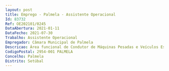 ```yaml
--- 
layout: post
title: Emprego - Palmela - Assistente Operacional
Id: 83732
Ref: OE202101/0245
DataAbertura: 2021-01-11
DataFecho: 2021-07-30
Trabalho: Assistente Operacional
Empregador: Câmara Municipal de Palmela
Descricao: Área funcional de Condutor de Máquinas Pesadas e Veículos Especiais  Exercer funções de natureza executiva, de carácter manual ou mecânico, enquadradas em diretivas gerais definidas e indispensáveis ao funcionamento daunidade orgânica   Zelar pelas instalações e equipamentos afetos à sua atividade, garantindo a sua funcionalidade e atualização em função de necessidades objetivas   Conduzir viaturas tendo em conta as normas legais de circulação, o estado das estradas, as condições meteorológicas e de trânsito, os tempos de condução e de descanso legalmente previstos   Conduzir e manobrar máquinas e equipamentos pesados, tendo em conta o trabalho a realizar, as características do solo e o quadro de riscos   Preparar a viatura, equipamentos e acessórios no início do serviço, verificando ascondições de operacionalidade, a existência de documentos da viatura, triângulo e extintores   Assegurar a alimentação do combustível e água das viaturas e máquinas   Controlar o consumo de combustível e lubrificantes, efetuando reabastecimento e lubrificação e garantindo o cumprimento dos prazos para revisão   Efetuar regularmente a manutenção preventiva das viaturas e equipamentos, nomeadamente a verificação dos níveis de água e óleo, comunicando e solicitando a reparação de avarias mais complexas   Executar pequenos reparos de urgência, tais como  troca de pneus, fusíveis, lâmpadas   Efetuar as operações de carga, transporte e descarga de material, tendo em conta as características dos objetos a movimentar   Adotar medidas adequadas à prevenção ou solução de qualquer acidente e incidente que afete a regularidade do serviço   Preencher documentos de ordem variada (abertura e fecho de serviço, boletins de ocorrências, relatórios de serviços e demais impressos)   Efetuar operações de desmonte, espalhamento, rampeamento de taludes, nivelamento e perfuração de terras, utilizando máquinas e acessórios apropriados para o efeito   Cumprir a escala de trabalho, examinando as ordens de serviço, a fim de agilizar e racionalizar o trabalho   Zelar pela segurança individual e coletiva, utilizando equipamentos de proteção evestuário de trabalho apropriados, e adotando as normas de higiene e segurança aplicáveis ao sector   Conduzir outras viaturas ligeiras ou pesadas, sempre que necessário para a satisfação das necessidades do serviço, desde que devidamente habilitado para o efeito.
CodigoPostal: 2954-001 PALMELA
Concelho: Palmela
Distrito: Setúbal
--- 
```

